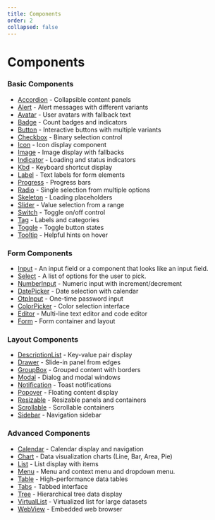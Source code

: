 ```yaml
---
title: Components
order: 2
collapsed: false
---
```


# Components

### Basic Components

- [Accordion](accordion) - Collapsible content panels
- [Alert](alert) - Alert messages with different variants
- [Avatar](avatar) - User avatars with fallback text
- [Badge](badge) - Count badges and indicators
- [Button](button) - Interactive buttons with multiple variants
- [Checkbox](checkbox) - Binary selection control
- [Icon](icon) - Icon display component
- [Image](image) - Image display with fallbacks
- [Indicator](indicator) - Loading and status indicators
- [Kbd](kbd) - Keyboard shortcut display
- [Label](label) - Text labels for form elements
- [Progress](progress) - Progress bars
- [Radio](radio) - Single selection from multiple options
- [Skeleton](skeleton) - Loading placeholders
- [Slider](slider) - Value selection from a range
- [Switch](switch) - Toggle on/off control
- [Tag](tag) - Labels and categories
- [Toggle](toggle) - Toggle button states
- [Tooltip](tooltip) - Helpful hints on hover

### Form Components

- [Input](input) - An input field or a component that looks like an input field.
- [Select](select) - A list of options for the user to pick.
- [NumberInput](number-input) - Numeric input with increment/decrement
- [DatePicker](date-picker) - Date selection with calendar
- [OtpInput](otp-input) - One-time password input
- [ColorPicker](color-picker) - Color selection interface
- [Editor](editor) - Multi-line text editor and code editor
- [Form](form) - Form container and layout

### Layout Components

- [DescriptionList](description-list) - Key-value pair display
- [Drawer](drawer) - Slide-in panel from edges
- [GroupBox](group-box) - Grouped content with borders
- [Modal](modal) - Dialog and modal windows
- [Notification](notification) - Toast notifications
- [Popover](popover) - Floating content display
- [Resizable](resizable) - Resizable panels and containers
- [Scrollable](scrollable) - Scrollable containers
- [Sidebar](sidebar) - Navigation sidebar

### Advanced Components

- [Calendar](calendar) - Calendar display and navigation
- [Chart](chart) - Data visualization charts (Line, Bar, Area, Pie)
- [List](list) - List display with items
- [Menu](menu) - Menu and context menu and dropdown menu.
- [Table](table) - High-performance data tables
- [Tabs](tabs) - Tabbed interface
- [Tree](tree) - Hierarchical tree data display
- [VirtualList](virtual-list) - Virtualized list for large datasets
- [WebView](webview) - Embedded web browser

